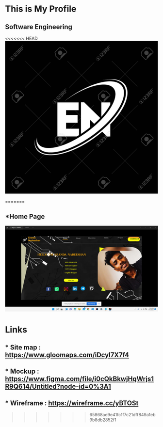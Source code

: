 # This is My Profile

## Software Engineering
<<<<<<< HEAD![Headpicture](assets/images/Headpicture.jpg)



=======
## *Home Page
![Homepage](assets/images/Homepage.png)



# Links

## * Site map : https://www.gloomaps.com/iDcyl7X7f4
## * Mockup : https://www.figma.com/file/i0cQkBkwjHqWrjs1R9Q614/Untitled?node-id=0%3A1
## * Wireframe : https://wireframe.cc/yBTOSt
>>>>>>> 65868ae9e41fc1f7c21dff849a1eb9b8db2852f1

